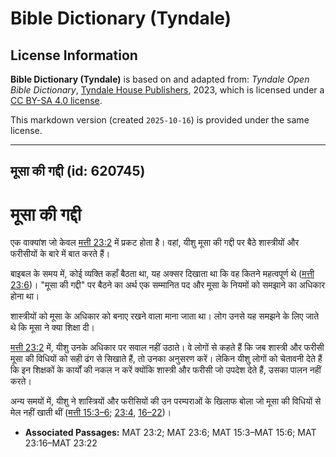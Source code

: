 # Bible Dictionary (Tyndale)

## License Information

**Bible Dictionary (Tyndale)** is based on and adapted from: _Tyndale Open Bible Dictionary_, [Tyndale House Publishers](https://tyndaleopenresources.com/), 2023, which is licensed under a [CC BY-SA 4.0 license](https://creativecommons.org/licenses/by-sa/4.0/legalcode.en).

This markdown version (created `2025-10-16`) is provided under the same license.



--------------------------------

## मूसा की गद्दी (id: 620745)

मूसा की गद्दी
=============

एक वाक्यांश जो केवल [मत्ती 23:2](https://ref.ly/Matt23:2) में प्रकट होता है। वहां, यीशु मूसा की गद्दी पर बैठे शास्त्रीयों और फरीसीयों के बारे में बात करते हैं।

बाइबल के समय में, कोई व्यक्ति कहाँ बैठता था, यह अक्सर दिखाता था कि वह कितने महत्वपूर्ण थे ([मत्ती 23:6](https://ref.ly/Matt23:6))। "मूसा की गद्दी" पर बैठने का अर्थ एक सम्मानित पद और मूसा के नियमों को समझाने का अधिकार होना था।

शास्त्रीयों को मूसा के अधिकार को बनाए रखने वाला माना जाता था। लोग उनसे यह समझने के लिए जाते थे कि मूसा ने क्या शिक्षा दी।

[मत्ती 23:2](https://ref.ly/Matt23:2) में, यीशु उनके अधिकार पर सवाल नहीं उठाते। वे लोगों से कहते हैं कि जब शास्त्री और फरीसी मूसा की विधियों को सही ढंग से सिखाते हैं, तो उनका अनुसरण करें। लेकिन यीशु लोगों को चेतावनी देते हैं कि इन शिक्षकों के कार्यों की नकल न करें क्योंकि शास्त्री और फरीसी जो उपदेश देते हैं, उसका पालन नहीं करते।

अन्य समयों में, यीशु ने शास्त्रियों और फरीसियों की उन परम्पराओं के खिलाफ बोला जो मूसा की विधियों से मेल नहीं खाती थीं ([मत्ती 15:3–6](https://ref.ly/Matt15:3-Matt15:6); [23:4](https://ref.ly/Matt23:4), [16–22](https://ref.ly/Matt23:16-Matt23:22))।

* **Associated Passages:** MAT 23:2; MAT 23:6; MAT 15:3–MAT 15:6; MAT 23:16–MAT 23:22

